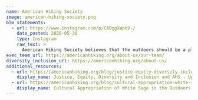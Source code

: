 ```yaml
---
name: American Hiking Society
image: american-hiking-society.png
blm_statements:
  - url: https://www.instagram.com/p/CA0ggXWpbV-/
    date_posted: 2020-05-30
    type: Instagram
    raw_text: >
      American Hiking Society believes that the outdoors should be a place of healing and enjoyment for all.  Yet people of color, especially black folks, continue to be unsafe from microagressions, harassment, violence, and even murder, simply for being outside.  Make no mistake, our mission, 'empowering ALL to enjoy, share, and preserve the hiking experience' will never be fulfilled until systemic racism is erased and black bodies are safe outside.  We resolve, every day, long after the current news cycle has moved on, to re-commit to doing what we can as American Hiking to root out racism in the outdoors.
exec_team_url: https://americanhiking.org/about-us/our-team/
diversity_inclusion_url: https://americanhiking.org/about-us/
additional_resources:
  - url: https://americanhiking.org/blog/justice-equity-diversity-inclusion-update/
    display_name: Justice, Equity, Diversity and Inclusion and AHS - Update on Our Journey
  - url: https://americanhiking.org/blog/cultural-appropriation-white-sage-outdoors/
    display_name: Cultural Appropriation of White Sage in the Outdoors
---
```

